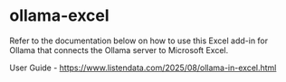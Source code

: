 # ollama-excel

Refer to the documentation below on how to use this Excel add-in for Ollama that connects the Ollama server to Microsoft Excel.

User Guide - https://www.listendata.com/2025/08/ollama-in-excel.html

